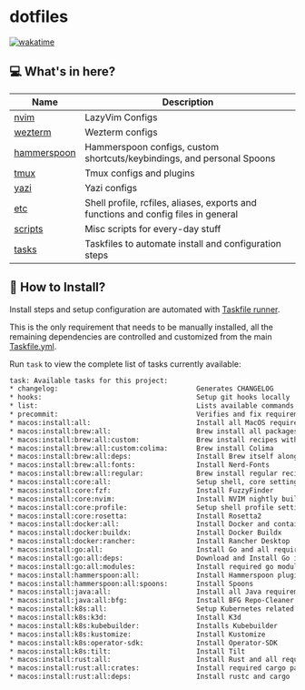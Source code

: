 <!-- markdownlint-disable MD041 -->

# dotfiles

[![wakatime](https://wakatime.com/badge/github/silveiralexf/.dotfiles.svg)](https://wakatime.com/badge/github/silveiralexf/.dotfiles)

## 💻 What's in here?

| Name                                   | Description                                                                        |
| -------------------------------------- | ---------------------------------------------------------------------------------- |
| [nvim](./nvim/README.md)               | LazyVim Configs                                                                    |
| [wezterm](./wezterm/README.md)         | Wezterm configs                                                                    |
| [hammerspoon](./hammerspoon/README.md) | Hammerspoon configs, custom shortcuts/keybindings, and personal Spoons             |
| [tmux](./tmux/README.md)               | Tmux configs and plugins                                                           |
| [yazi](./yazi/README.md)               | Yazi configs                                                                       |
| [etc](./etc/config)                    | Shell profile, rcfiles, aliases, exports and functions and config files in general |
| [scripts](./scritps/)                  | Misc scripts for every-day stuff                                                   |
| [tasks](./tasks/)                      | Taskfiles to automate install and configuration steps                              |

## 🔨 How to Install?

Install steps and setup configuration are automated with [Taskfile runner](https://github.com/go-task/task/).

This is the only requirement that needs to be manually installed, all the
remaining dependencies are controlled and customized from the main [Taskfile.yml](./Taskfile.yml).

Run `task` to view the complete list of tasks currently available:

```bash
task: Available tasks for this project:
* changelog:                                  Generates CHANGELOG
* hooks:                                      Setup git hooks locally
* list:                                       Lists available commands
* precommit:                                  Verifies and fix requirements for new commits
* macos:install:all:                          Install all MacOS required tools
* macos:install:brew:all:                     Brew install all packages
* macos:install:brew:all:custom:              Brew install recipes with custom steps
* macos:install:brew:all:custom:colima:       Brew install Colima
* macos:install:brew:all:deps:                Install Brew itself along with some important libs and repos
* macos:install:brew:all:fonts:               Install Nerd-Fonts
* macos:install:brew:all:regular:             Brew install regular recipes
* macos:install:core:all:                     Setup shell, core settings and tools
* macos:install:core:fzf:                     Install FuzzyFinder
* macos:install:core:nvim:                    Install NVIM nightly build
* macos:install:core:profile:                 Setup shell profile settings
* macos:install:core:rosetta:                 Install Rosetta2
* macos:install:docker:all:                   Install Docker and container related tooling
* macos:install:docker:buildx:                Install Docker Buildx
* macos:install:docker:rancher:               Install Rancher Desktop
* macos:install:go:all:                       Install Go and all required modules/utils
* macos:install:go:all:deps:                  Download and Install Go installer
* macos:install:go:all:modules:               Install required go modules
* macos:install:hammerspoon:all:              Install Hammerspoon plugins
* macos:install:hammerspoon:all:spoons:       Install Spoons
* macos:install:java:all:                     Install all Java requirements and tools
* macos:install:java:all:bfg:                 Install BFG Repo-Cleaner
* macos:install:k8s:all:                      Setup Kubernetes related tooling
* macos:install:k8s:k3d:                      Install K3d
* macos:install:k8s:kubebuilder:              Installs Kubebuilder
* macos:install:k8s:kustomize:                Install Kustomize
* macos:install:k8s:operator-sdk:             Install Operator-SDK
* macos:install:k8s:tilt:                     Install Tilt
* macos:install:rust:all:                     Install Rust and all required crates
* macos:install:rust:all:crates:              Install required cargo packages
* macos:install:rust:all:deps:                Install rustc and cargo
```
